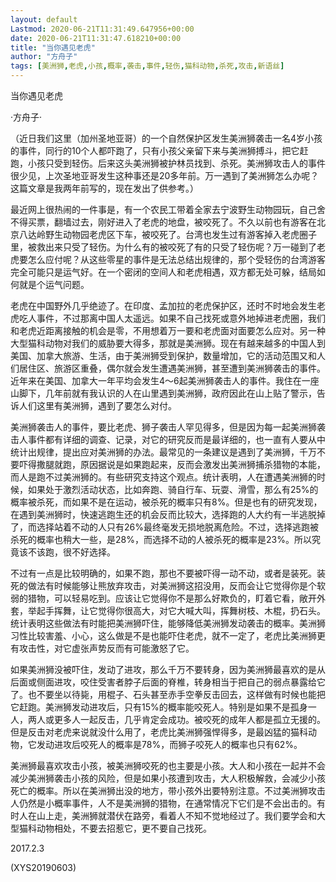 ```yaml
---
layout: default
Lastmod: 2020-06-21T11:31:49.647956+00:00
date: 2020-06-21T11:31:47.618210+00:00
title: "当你遇见老虎"
author: "方舟子"
tags: [美洲狮,老虎,小孩,概率,袭击,事件,轻伤,猫科动物,杀死,攻击,新语丝]
---
```


当你遇见老虎

·方舟子·

（近日我们这里（加州圣地亚哥）的一个自然保护区发生美洲狮袭击一名4岁小孩的事件，同行的10个人都吓跑了，只有小孩父亲留下来与美洲狮搏斗，把它赶跑，小孩只受到轻伤。后来这头美洲狮被护林员找到、杀死。美洲狮攻击人的事件很少见，上次圣地亚哥发生这种事还是20多年前。万一遇到了美洲狮怎么办呢？这篇文章是我两年前写的，现在发出了供参考。）

最近网上很热闹的一件事是，有一个农民工带着全家去宁波野生动物园玩，自己舍不得买票，翻墙过去，刚好进入了老虎的地盘，被咬死了。不久以前也有游客在北京八达岭野生动物园老虎区下车，被咬死了。台湾也发生过有游客掉入老虎圈子里，被救出来只受了轻伤。为什么有的被咬死了有的只受了轻伤呢？万一碰到了老虎要怎么应付呢？从这些零星的事件是无法总结出规律的，那个受轻伤的台湾游客完全可能只是运气好。在一个密闭的空间人和老虎相遇，双方都无处可躲，结局如何就是个运气问题。

老虎在中国野外几乎绝迹了。在印度、孟加拉的老虎保护区，还时不时地会发生老虎吃人事件，不过那离中国人太遥远。如果不自己找死或意外地掉进老虎圈，我们和老虎近距离接触的机会是零，不用想着万一要和老虎面对面要怎么应对。另一种大型猫科动物对我们的威胁要大得多，那就是美洲狮。现在有越来越多的中国人到美国、加拿大旅游、生活，由于美洲狮受到保护，数量增加，它的活动范围又和人们居住区、旅游区重叠，偶尔就会发生遭遇美洲狮，甚至遭到美洲狮袭击的事件。近年来在美国、加拿大一年平均会发生4～6起美洲狮袭击人的事件。我住在一座山脚下，几年前就有我认识的人在山里遇到美洲狮，政府因此在山上贴了警示，告诉人们这里有美洲狮，遇到了要怎么对付。

美洲狮袭击人的事件，要比老虎、狮子袭击人罕见得多，但是因为每一起美洲狮袭击人事件都有详细的调查、记录，对它的研究反而是最详细的，也一直有人要从中统计出规律，提出应对美洲狮的办法。最常见的一条建议是遇到了美洲狮，千万不要吓得撒腿就跑，原因据说是如果跑起来，反而会激发出美洲狮捕杀猎物的本能，而人是跑不过美洲狮的。有些研究支持这个观点。统计表明，人在遭遇美洲狮的时候，如果处于激烈活动状态，比如奔跑、骑自行车、玩耍、滑雪，那么有25%的概率被杀死，而如果不是在运动，被杀死的概率只有8%。但是也有的研究发现，在遇到美洲狮时，快速逃跑生还的机会反而比较大，选择跑的人大约有一半逃脱掉了，而选择站着不动的人只有26%最终毫发无损地脱离危险。不过，选择逃跑被杀死的概率也稍大一些，是28%，而选择不动的人被杀死的概率是23%。所以究竟该不该跑，很不好选择。

不过有一点是比较明确的，如果不跑，那也不要被吓得一动不动，或者是装死。装死的做法有时候能够让熊放弃攻击，对美洲狮这招没用，反而会让它觉得你是个软弱的猎物，可以轻易吃到。应该让它觉得你不是那么好欺负的，盯着它看，敞开外套，举起手挥舞，让它觉得你很高大，对它大喊大叫，挥舞树枝、木棍，扔石头。统计表明这些做法有时能把美洲狮吓住，能够降低美洲狮发动袭击的概率。美洲狮习性比较害羞、小心，这么做是不是也能吓住老虎，就不一定了，老虎比美洲狮更有攻击性，对它虚张声势反而有可能激怒了它。

如果美洲狮没被吓住，发动了进攻，那么千万不要转身，因为美洲狮最喜欢的是从后面或侧面进攻，咬住受害者脖子后面的脊椎，转身相当于把自己的弱点暴露给它了。也不要坐以待毙，用棍子、石头甚至赤手空拳反击回去，这样做有时候也能把它赶跑。美洲狮发动进攻后，只有15%的概率能咬死人。特别是如果不是孤身一人，两人或更多人一起反击，几乎肯定会成功。被咬死的成年人都是孤立无援的。但是反击对老虎来说就没什么用了，老虎比美洲狮强悍得多，是最凶猛的猫科动物，它发动进攻后咬死人的概率是78%，而狮子咬死人的概率也只有62%。

美洲狮最喜欢攻击小孩，被美洲狮咬死的也主要是小孩。大人和小孩在一起并不会减少美洲狮袭击小孩的风险，但是如果小孩遭到攻击，大人积极解救，会减少小孩死亡的概率。所以在美洲狮出没的地方，带小孩外出要特别注意。不过美洲狮攻击人仍然是小概率事件，人不是美洲狮的猎物，在通常情况下它们是不会出击的。有时人在山上走，美洲狮就潜伏在路旁，看着人不知不觉地经过了。我们要学会和大型猫科动物相处，不要去招惹它，更不要自己找死。

2017.2.3

(XYS20190603)

